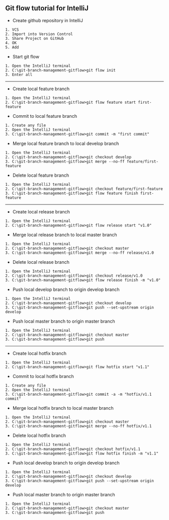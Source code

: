 ## Git flow tutorial for IntelliJ
* Create github repository in IntelliJ
```
1. VCS
2. Import into Version Control
3. Share Project on GitHub
4. OK
5. Add
```
* Start git flow
```
1. Open the IntelliJ terminal
2. C:\git-branch-management-gitflow>git flow init
3. Enter all
```
---
* Create local feature branch
```
1. Open the IntelliJ terminal
2. C:\git-branch-management-gitflow>git flow feature start first-feature
```
* Commit to local feature branch
```
1. Create any file
2. Open the IntelliJ terminal
3. C:\git-branch-management-gitflow>git commit -m "first commit"
```
* Merge local feature branch to local develop branch
```
1. Open the IntelliJ terminal
2. C:\git-branch-management-gitflow>git checkout develop
3. C:\git-branch-management-gitflow>git merge --no-ff feature/first-feature
```
* Delete local feature branch
```
1. Open the IntelliJ terminal
2. C:\git-branch-management-gitflow>git checkout feature/first-feature
3. C:\git-branch-management-gitflow>git flow feature finish first-feature
```
---
* Create local release branch
```
1. Open the IntelliJ terminal
2. C:\git-branch-management-gitflow>git flow release start "v1.0"
```
* Merge local release branch to local master branch
```
1. Open the IntelliJ terminal
2. C:\git-branch-management-gitflow>git checkout master
3. C:\git-branch-management-gitflow>git merge --no-ff release/v1.0
```
* Delete local release branch
```
1. Open the IntelliJ terminal
2. C:\git-branch-management-gitflow>git checkout release/v1.0
3. C:\git-branch-management-gitflow>git flow release finish -m "v1.0"
```
* Push local develop branch to origin develop branch
```
1. Open the IntelliJ terminal
2. C:\git-branch-management-gitflow>git checkout develop
3. C:\git-branch-management-gitflow>git push --set-upstream origin develop
```
* Push local master branch to origin master branch
```
1. Open the IntelliJ terminal
2. C:\git-branch-management-gitflow>git checkout master
3. C:\git-branch-management-gitflow>git push
```
---
* Create local hotfix branch
```
1. Open the IntelliJ terminal
2. C:\git-branch-management-gitflow>git flow hotfix start "v1.1"
```
* Commit to local hotfix branch
```
1. Create any file
2. Open the IntelliJ terminal
3. C:\git-branch-management-gitflow>git commit -a -m "hotfix/v1.1 commit"
```
* Merge local hotfix branch to local master branch
```
1. Open the IntelliJ terminal
2. C:\git-branch-management-gitflow>git checkout master
3. C:\git-branch-management-gitflow>git merge --no-ff hotfix/v1.1
```
* Delete local hotfix branch
```
1. Open the IntelliJ terminal
2. C:\git-branch-management-gitflow>git checkout hotfix/v1.1
3. C:\git-branch-management-gitflow>git flow hotfix finish -m "v1.1"
```
* Push local develop branch to origin develop branch
```
1. Open the IntelliJ terminal
2. C:\git-branch-management-gitflow>git checkout develop
3. C:\git-branch-management-gitflow>git push --set-upstream origin develop
```
* Push local master branch to origin master branch
```
1. Open the IntelliJ terminal
2. C:\git-branch-management-gitflow>git checkout master
3. C:\git-branch-management-gitflow>git push
```